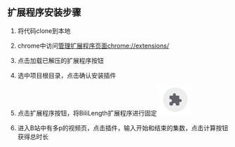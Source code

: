## 扩展程序安装步骤

1. 将代码clone到本地
2. chrome中访问[管理扩展程序页面chrome://extensions/](chrome://extensions/)
3. 点击加载已解压的扩展程序按钮
4. 选中项目根目录，点击确认安装插件
5. 点击扩展程序按钮，将BiliLength扩展程序进行固定   ![image-20210309190225823](README.assets/image-20210309190225823.png)
   
6. 进入B站中有多p的视频页，点击插件，输入开始和结束的集数，点击计算按钮获得总时长


